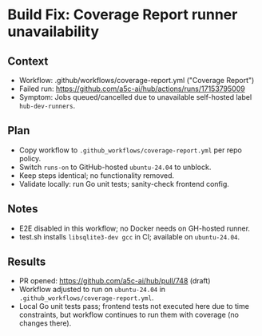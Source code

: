 # Build Fix: Coverage Report runner unavailability

## Context
- Workflow: .github/workflows/coverage-report.yml ("Coverage Report")
- Failed run: https://github.com/a5c-ai/hub/actions/runs/17153795009
- Symptom: Jobs queued/cancelled due to unavailable self-hosted label `hub-dev-runners`.

## Plan
- Copy workflow to `.github_workflows/coverage-report.yml` per repo policy.
- Switch `runs-on` to GitHub-hosted `ubuntu-24.04` to unblock.
- Keep steps identical; no functionality removed.
- Validate locally: run Go unit tests; sanity-check frontend config.

## Notes
- E2E disabled in this workflow; no Docker needs on GH-hosted runner.
- test.sh installs `libsqlite3-dev gcc` in CI; available on `ubuntu-24.04`.

## Results
- PR opened: https://github.com/a5c-ai/hub/pull/748 (draft)
- Workflow adjusted to run on `ubuntu-24.04` in `.github_workflows/coverage-report.yml`.
- Local Go unit tests pass; frontend tests not executed here due to time constraints, but workflow continues to run them with coverage (no changes there).
